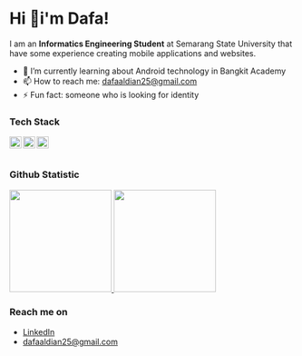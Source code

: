 # Hi 👋i'm Dafa! 

I am an **Informatics Engineering Student** at Semarang State University that have some experience creating mobile applications and websites.

- 🌱 I’m currently learning about Android technology in Bangkit Academy
- 📫 How to reach me: dafaaldian25@gmail.com
- ⚡ Fun fact: someone who is looking for identity

### Tech Stack
  <a href="https://kotlinlang.org/"> <img align="left" alt="Kotlin" title="Kotlin" height="21px" width="21px" src="https://upload.wikimedia.org/wikipedia/commons/d/d4/Kotlin_logo.svg" /> </a>
  <a href="#"><img align="left" alt="Java" title="Java" height="21px" width="21px" src="https://upload.wikimedia.org/wikipedia/en/thumb/3/30/Java_programming_language_logo.svg/182px-Java_programming_language_logo.svg.png"><a/>
  <a href="#"><img align="left" alt="SQL" title="SQL" height="21px" width="21px" src="https://upload.wikimedia.org/wikipedia/commons/8/87/Sql_data_base_with_logo.png"> <a/> 
  <br>
  <br>
  
### Github Statistic
<p align="left">
<a href="https://github.com/dafa15">
  <img height="180em" src="https://github-readme-stats-eight-theta.vercel.app/api?username=dafa15&show_icons=true&theme=algolia&include_all_commits=true&count_private=true"/>
  <img height="180em" src="https://github-readme-stats-eight-theta.vercel.app/api/top-langs/?username=dafa15&layout=compact&langs_count=8&theme=algolia"/>
</a>
</p>

### Reach me on
- <a href="www.linkedin.com/in/m-dafa-aldian-629a81232">LinkedIn</a>
- dafaaldian25@gmail.com
